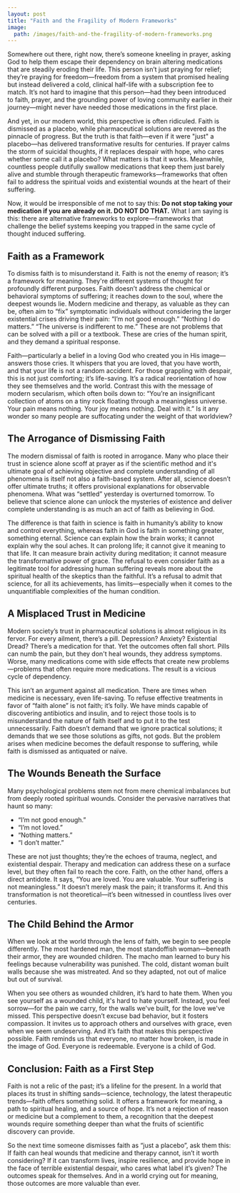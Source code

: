 ```yaml
---
layout: post
title: "Faith and the Fragility of Modern Frameworks"
image:
  path: /images/faith-and-the-fragility-of-modern-frameworks.png
---
```


Somewhere out there, right now, there’s someone kneeling in prayer, asking God to help them escape their dependency on brain altering medications that are steadily eroding their life. This person isn’t just praying for relief; they’re praying for freedom—freedom from a system that promised healing but instead delivered a cold, clinical half-life with a subscription fee to match. It’s not hard to imagine that this person—had they been introduced to faith, prayer, and the grounding power of loving community earlier in their journey—might never have needed those medications in the first place.

And yet, in our modern world, this perspective is often ridiculed. Faith is dismissed as a placebo, while pharmaceutical solutions are revered as the pinnacle of progress. But the truth is that faith—even if it were "just" a placebo—has delivered transformative results for centuries. If prayer calms the storm of suicidal thoughts, if it replaces despair with hope, who cares whether some call it a placebo? What matters is that it works. Meanwhile, countless people dutifully swallow medications that keep them just barely alive and stumble through therapeutic frameworks—frameworks that often fail to address the spiritual voids and existential wounds at the heart of their suffering.

Now, it would be irresponsible of me not to say this: **Do not stop taking your medication if you are already on it. DO NOT DO THAT.** What I am saying is this: there are alternative frameworks to explore—frameworks that challenge the belief systems keeping you trapped in the same cycle of thought induced suffering.

## **Faith as a Framework**

To dismiss faith is to misunderstand it. Faith is not the enemy of reason; it’s a framework for meaning. They're different systems of thought for profoundly different purposes. Faith doesn’t address the chemical or behavioral symptoms of suffering; it reaches down to the soul, where the deepest wounds lie. Modern medicine and therapy, as valuable as they can be, often aim to “fix” symptomatic individuals without considering the larger existential crises driving their pain: “I’m not good enough.” “Nothing I do matters.” “The universe is indifferent to me.” These are not problems that can be solved with a pill or a textbook. These are cries of the human spirit, and they demand a spiritual response.

Faith—particularly a belief in a loving God who created you in His image—answers those cries. It whispers that you are loved, that you have worth, and that your life is not a random accident. For those grappling with despair, this is not just comforting; it’s life-saving. It’s a radical reorientation of how they see themselves and the world. Contrast this with the message of modern secularism, which often boils down to: “You’re an insignificant collection of atoms on a tiny rock floating through a meaningless universe. Your pain means nothing. Your joy means nothing. Deal with it.” Is it any wonder so many people are suffocating under the weight of that worldview?

## **The Arrogance of Dismissing Faith**

The modern dismissal of faith is rooted in arrogance. Many who place their trust in science alone scoff at prayer as if the scientific method and it's ultimate goal of achieving objective and complete understanding of all phenomena is itself not also a faith-based system. After all, science doesn’t offer ultimate truths; it offers provisional explanations for observable phenomena. What was “settled” yesterday is overturned tomorrow. To believe that science alone can unlock the mysteries of existence and deliver complete understanding is as much an act of faith as believing in God.

The difference is that faith in science is faith in humanity’s ability to know and control everything, whereas faith in God is faith in something greater, something eternal. Science can explain how the brain works; it cannot explain why the soul aches. It can prolong life; it cannot give it meaning to that life. It can measure brain activity during meditation; it cannot measure the transformative power of grace. The refusal to even consider faith as a legitimate tool for addressing human suffering reveals more about the spiritual health of the skeptics than the faithful. It’s a refusal to admit that science, for all its achievements, has limits—especially when it comes to the unquantifiable complexities of the human condition.

## **A Misplaced Trust in Medicine**

Modern society’s trust in pharmaceutical solutions is almost religious in its fervor. For every ailment, there’s a pill. Depression? Anxiety? Existential Dread? There’s a medication for that. Yet the outcomes often fall short. Pills can numb the pain, but they don't heal wounds, they address symptoms. Worse, many medications come with side effects that create new problems—problems that often require more medications. The result is a vicious cycle of dependency.

This isn’t an argument against all medication. There are times when medicine is necessary, even life-saving. To refuse effective treatments in favor of “faith alone” is not faith; it’s folly. We have minds capable of discovering antibiotics and insulin, and to reject those tools is to misunderstand the nature of faith itself and to put it to the test unnecessarily. Faith doesn’t demand that we ignore practical solutions; it demands that we see those solutions as gifts, not gods. But the problem arises when medicine becomes the default response to suffering, while faith is dismissed as antiquated or naïve.

## **The Wounds Beneath the Surface**

Many psychological problems stem not from mere chemical imbalances but from deeply rooted spiritual wounds. Consider the pervasive narratives that haunt so many:

- “I’m not good enough.”
- “I’m not loved.”
- “Nothing matters.”
- “I don’t matter.”

These are not just thoughts; they’re the echoes of trauma, neglect, and existential despair. Therapy and medication can address these on a surface level, but they often fail to reach the core. Faith, on the other hand, offers a direct antidote. It says, “You are loved. You are valuable. Your suffering is not meaningless.” It doesn’t merely mask the pain; it transforms it. And this transformation is not theoretical—it’s been witnessed in countless lives over centuries.

## **The Child Behind the Armor**

When we look at the world through the lens of faith, we begin to see people differently. The most hardened man, the most standoffish woman—beneath their armor, they are wounded children. The macho man learned to bury his feelings because vulnerability was punished. The cold, distant woman built walls because she was mistreated. And so they adapted, not out of malice but out of survival.

When you see others as wounded children, it’s hard to hate them. When you see yourself as a wounded child, it's hard to hate yourself. Instead, you feel sorrow—for the pain we carry, for the walls we've built, for the love we've missed. This perspective doesn’t excuse bad behavior, but it fosters compassion. It invites us to approach others and ourselves with grace, even when we seem undeserving. And it’s faith that makes this perspective possible. Faith reminds us that everyone, no matter how broken, is made in the image of God. Everyone is redeemable. Everyone is a child of God.

## **Conclusion: Faith as a First Step**

Faith is not a relic of the past; it’s a lifeline for the present. In a world that places its trust in shifting sands—science, technology, the latest therapeutic trends—faith offers something solid. It offers a framework for meaning, a path to spiritual healing, and a source of hope. It’s not a rejection of reason or medicine but a complement to them, a recognition that the deepest wounds require something deeper than what the fruits of scientific discovery can provide.

So the next time someone dismisses faith as “just a placebo”, ask them this: If faith can heal wounds that medicine and therapy cannot, isn’t it worth considering? If it can transform lives, inspire resilience, and provide hope in the face of terrible existential despair, who cares what label it’s given? The outcomes speak for themselves. And in a world crying out for meaning, those outcomes are more valuable than ever.